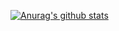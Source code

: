 [![Anurag's github stats](https://github-readme-stats.vercel.app/api?username=deligentfool&theme=great-gatsby&show_icons=true)](https://github.com/anuraghazra/github-readme-stats)
